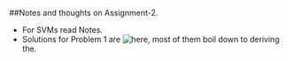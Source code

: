 ##Notes and thoughts on Assignment-2.
* For SVMs read Notes. 
* Solutions for Problem 1 are ![here](https://github.com/sudk1896/CS229-Notes/blob/master/Assgn-2/CodeCogsEqn.png), most of them boil down to deriving the.


